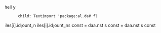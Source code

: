 hell y

          child: Textimport 'package:al.da# fl

iles[i].id;ount_n
iles[i].id;ount_ns const 
= daa.nst 
s const 
= daa.nst 
s const 
